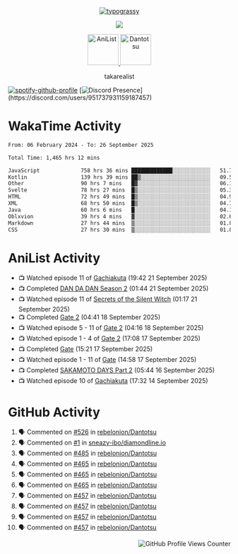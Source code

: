 <div align="center">
<a href="https://github.com/kawarimidoll/typograssy">
    <img alt="typograssy" src="https://typograssy.deno.dev/api?text=%E3%82%B8%E3%83%A7%E3%83%B3%E3%81%A7%E3%81%99%E3%80%82%E3%81%93%E3%82%93%E3%81%AB%E3%81%A1%E3%81%AF%20%20%5E%5E%20sup%20iam%20ibo%20--&&l0=none&l1=82d9d0&l2=027353&l3=038c4c&l4=01402e&bg=none&frame=none&speed=100&comment=">
</a>
</div>
<p align="center">
  <a href="https://skillicons.dev">
    <img src="https://skillicons.dev/icons?i=kotlin,figma,obsidian,androidstudio,vscode,css,html" />
  </a>
</p>

<p align="center">
    <a href="https://anilist.co/user/takarealist112/">
      <img src="https://i.imgur.com/LDvh7Lg.gif" alt="AniList" style="width: 70px; height: auto;">
    </a>
    <a href="https://discord.gg/4HPZ5nAWwM/">
      <img src="https://i.imgur.com/5o3Y9Jb.gif" alt="Dantotsu" style="width: 70px; height: auto;">
    </a>
</p>

<p align="center">
takarealist
</p>

[![spotify-github-profile](https://spotify-github-profile.vercel.app/api/view?uid=216np2gahwfhcjozqmzomew7i&cover_image=true&theme=novatorem&show_offline=true&background_color=121212&interchange=false&bar_color=53b14f&bar_color_cover=true)](https://spotify-github-profile.vercel.app/api/view?uid=216np2gahwfhcjozqmzomew7i&redirect=true)
[![Discord Presence](https://lanyard-profile-readme.vercel.app/api/951737931159187457?theme=dark&bg=Oe1116&animated=false&hideDiscrim=true&borderRadius=30px&idleMessage=currently%20offline...)](https://discord.com/users/951737931159187457)

# WakaTime Activity

<!--START_SECTION:waka-->

```txt
From: 06 February 2024 - To: 26 September 2025

Total Time: 1,465 hrs 12 mins

JavaScript             758 hrs 36 mins █████████████░░░░░░░░░░░░   51.77 %
Kotlin                 139 hrs 39 mins ██▒░░░░░░░░░░░░░░░░░░░░░░   09.53 %
Other                  90 hrs 7 mins   █▓░░░░░░░░░░░░░░░░░░░░░░░   06.15 %
Svelte                 78 hrs 27 mins  █▒░░░░░░░░░░░░░░░░░░░░░░░   05.35 %
HTML                   72 hrs 49 mins  █▒░░░░░░░░░░░░░░░░░░░░░░░   04.97 %
XML                    68 hrs 50 mins  █▒░░░░░░░░░░░░░░░░░░░░░░░   04.70 %
Java                   60 hrs 6 mins   █░░░░░░░░░░░░░░░░░░░░░░░░   04.10 %
Oblxvion               39 hrs 4 mins   ▓░░░░░░░░░░░░░░░░░░░░░░░░   02.67 %
Markdown               27 hrs 44 mins  ▒░░░░░░░░░░░░░░░░░░░░░░░░   01.89 %
CSS                    27 hrs 30 mins  ▒░░░░░░░░░░░░░░░░░░░░░░░░   01.88 %
```

<!--END_SECTION:waka-->

# AniList Activity

<!-- ANILIST_ACTIVITY:start -->

-   📺 Watched episode 11 of [Gachiakuta](https://anilist.co/anime/178025) (19:42 21 September 2025)
-   📺 Completed [DAN DA DAN Season 2](https://anilist.co/anime/185660) (01:44 21 September 2025)
-   📺 Watched episode 11 of [Secrets of the Silent Witch](https://anilist.co/anime/179966) (01:17 21 September 2025)
-   📺 Completed [Gate 2](https://anilist.co/anime/21364) (04:41 18 September 2025)
-   📺 Watched episode 5 - 11 of [Gate 2](https://anilist.co/anime/21364) (04:16 18 September 2025)
-   📺 Watched episode 1 - 4 of [Gate 2](https://anilist.co/anime/21364) (17:08 17 September 2025)
-   📺 Completed [Gate](https://anilist.co/anime/20994) (15:21 17 September 2025)
-   📺 Watched episode 1 - 11 of [Gate](https://anilist.co/anime/20994) (14:58 17 September 2025)
-   📺 Completed [SAKAMOTO DAYS Part 2](https://anilist.co/anime/184237) (05:44 16 September 2025)
-   📺 Watched episode 10 of [Gachiakuta](https://anilist.co/anime/178025) (17:32 14 September 2025)

<!-- ANILIST_ACTIVITY:end -->

# GitHub Activity

<!--START_SECTION:activity-->

1. 🗣 Commented on [#526](https://github.com/rebelonion/Dantotsu/pull/526#issuecomment-2481012390) in [rebelonion/Dantotsu](https://github.com/rebelonion/Dantotsu)
2. 🗣 Commented on [#1](https://github.com/sneazy-ibo/diamondline.io/issues/1#issuecomment-2411269955) in [sneazy-ibo/diamondline.io](https://github.com/sneazy-ibo/diamondline.io)
3. 🗣 Commented on [#485](https://github.com/rebelonion/Dantotsu/issues/485#issuecomment-2374839206) in [rebelonion/Dantotsu](https://github.com/rebelonion/Dantotsu)
4. 🗣 Commented on [#465](https://github.com/rebelonion/Dantotsu/issues/465#issuecomment-2257555066) in [rebelonion/Dantotsu](https://github.com/rebelonion/Dantotsu)
5. 🗣 Commented on [#465](https://github.com/rebelonion/Dantotsu/issues/465#issuecomment-2257389149) in [rebelonion/Dantotsu](https://github.com/rebelonion/Dantotsu)
6. 🗣 Commented on [#465](https://github.com/rebelonion/Dantotsu/issues/465#issuecomment-2257388359) in [rebelonion/Dantotsu](https://github.com/rebelonion/Dantotsu)
7. 🗣 Commented on [#457](https://github.com/rebelonion/Dantotsu/issues/457#issuecomment-2256121324) in [rebelonion/Dantotsu](https://github.com/rebelonion/Dantotsu)
8. 🗣 Commented on [#457](https://github.com/rebelonion/Dantotsu/issues/457#issuecomment-2256120426) in [rebelonion/Dantotsu](https://github.com/rebelonion/Dantotsu)
9. 🗣 Commented on [#457](https://github.com/rebelonion/Dantotsu/issues/457#issuecomment-2256119951) in [rebelonion/Dantotsu](https://github.com/rebelonion/Dantotsu)
10. 🗣 Commented on [#457](https://github.com/rebelonion/Dantotsu/issues/457#issuecomment-2256116300) in [rebelonion/Dantotsu](https://github.com/rebelonion/Dantotsu)
<!--END_SECTION:activity-->

<div align="right">
    <img src="https://komarev.com/ghpvc/?username=sneazy-ibo&color=ff6e00&label=Counter&abbreviated=true" alt="GitHub Profile Views Counter">
</div>
